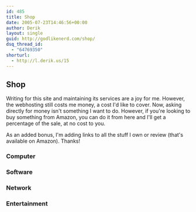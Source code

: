 ```yaml
---
id: 485
title: Shop
date: 2005-07-23T14:46:56+00:00
author: Derik
layout: single
guid: http://godlikenerd.com/shop/
dsq_thread_id:
  - "64769350"
shorturl:
  - http://l.derik.us/15
---
```

## Shop

Writing for this site and maintaining its services are a joy for me. However, the webhosting still costs me money, a cost I'd like to cover. Now, asking directly for money isn't something I want to do. However, if you're looking to buy something from Amazon, you can do it from here and I'll get a percentage of the sale, at no cost to you.

As an added bonus, I'm adding links to all the stuff I own or review (that's available on Amazon). Thanks!

### Computer



### Software

### Network



### Entertainment